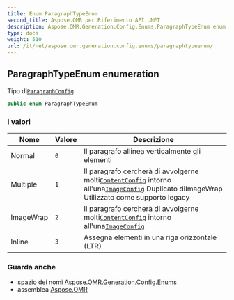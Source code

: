 ```yaml
---
title: Enum ParagraphTypeEnum
second_title: Aspose.OMR per Riferimento API .NET
description: Aspose.OMR.Generation.Config.Enums.ParagraphTypeEnum enum. Tipo diParagraphConfig
type: docs
weight: 510
url: /it/net/aspose.omr.generation.config.enums/paragraphtypeenum/
---
```

## ParagraphTypeEnum enumeration

Tipo di[`ParagraphConfig`](../../aspose.omr.generation.config.elements.parents/paragraphconfig/)

```csharp
public enum ParagraphTypeEnum
```

### I valori

| Nome | Valore | Descrizione |
| --- | --- | --- |
| Normal | `0` | Il paragrafo allinea verticalmente gli elementi |
| Multiple | `1` | Il paragrafo cercherà di avvolgerne molti[`ContentConfig`](../../aspose.omr.generation.config.elements/contentconfig/) intorno all'una[`ImageConfig`](../../aspose.omr.generation.config.elements/imageconfig/) Duplicato diImageWrap Utilizzato come supporto legacy |
| ImageWrap | `2` | Il paragrafo cercherà di avvolgerne molti[`ContentConfig`](../../aspose.omr.generation.config.elements/contentconfig/) intorno all'una[`ImageConfig`](../../aspose.omr.generation.config.elements/imageconfig/) |
| Inline | `3` | Assegna elementi in una riga orizzontale (LTR) |

### Guarda anche

* spazio dei nomi [Aspose.OMR.Generation.Config.Enums](../../aspose.omr.generation.config.enums/)
* assemblea [Aspose.OMR](../../)


